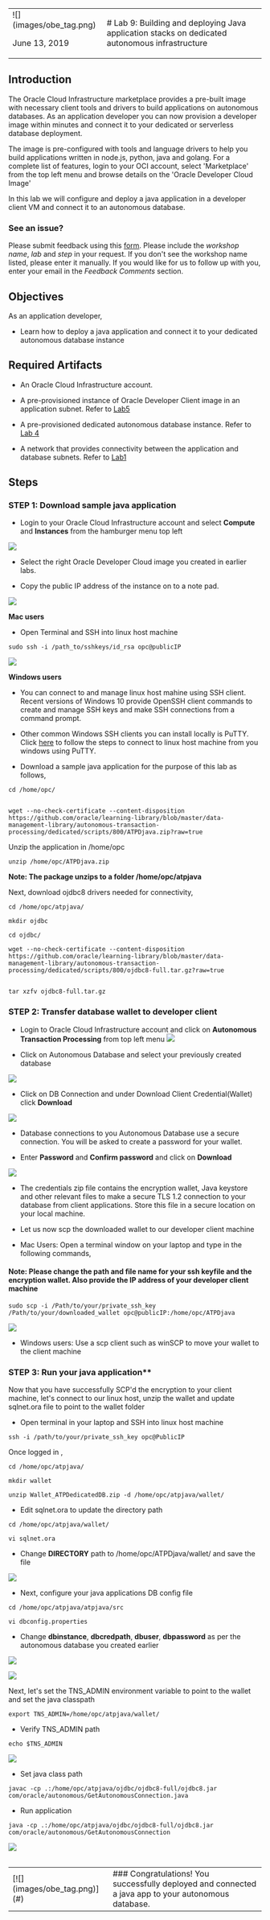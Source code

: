 <table class="tbl-heading"><tr><td class="td-logo">![](images/obe_tag.png)

June 13, 2019
</td>
<td class="td-banner">
# Lab 9: Building and deploying Java application stacks on dedicated autonomous infrastructure
</td></tr><table>

## Introduction

The Oracle Cloud Infrastructure marketplace provides a pre-built image with necessary client tools and drivers to build applications on autonomous databases. As an application developer you can now provision a developer image within minutes and connect it to your dedicated or serverless database deployment. 

 The image is pre-configured with tools and language drivers to help you build applications written in node.js, python, java and golang.
For a complete list of features, login to your OCI account, select 'Marketplace' from the top left menu and browse details on the 'Oracle Developer Cloud Image'

In this lab we will configure and deploy a java application in a developer client VM and connect it to an autonomous database.



### See an issue?
Please submit feedback using this [form](https://apexapps.oracle.com/pls/apex/f?p=133:1:::::P1_FEEDBACK:1). Please include the *workshop name*, *lab* and *step* in your request.  If you don't see the workshop name listed, please enter it manually. If you would like for us to follow up with you, enter your email in the *Feedback Comments* section.
## Objectives

As an application developer,
- Learn how to deploy a java application and connect it to your dedicated autonomous database instance


## Required Artifacts

- An Oracle Cloud Infrastructure account.

- A pre-provisioned instance of Oracle Developer Client image in an application subnet. Refer to [Lab5](LabGuide500ConfigureADevelopmentSystemForUseWithYourDedicatedAutonomousDatabase.md)

- A pre-provisioned dedicated autonomous database instance. Refer to [Lab 4](./LabGuide400ProvisioningdatabasesonyourdedicatedAutonomousInfrastructure.md)

- A network that provides connectivity between the application and database subnets. Refer to [Lab1](./LabGuide100PreparingyourprivatedatacenterintheOracleCloudInfrastructure.md)

## Steps

### STEP 1: Download sample java application

- Login to your Oracle Cloud Infrastructure account and select **Compute** and **Instances** from the hamburger menu top left

![](./images/800/Compute1.png)

- Select the right Oracle Developer Cloud image you created in earlier labs. 

- Copy the public IP address of the instance on to a note pad. 

![](./images/800/Compute2.png)


**Mac users**

- Open Terminal and SSH into linux host machine

```
sudo ssh -i /path_to/sshkeys/id_rsa opc@publicIP
```

![](./images/800/SSH1.png)

**Windows users**

- You can connect to and manage linux host mahine using SSH client. Recent versions of Windows 10 provide OpenSSH client commands to create and manage SSH keys and make SSH connections from a command prompt.

- Other common Windows SSH clients you can install locally is PuTTY. Click [here](https://docs.microsoft.com/en-us/azure/virtual-machines/linux/ssh-from-windows) to follow the steps to connect to linux host machine from you windows using PuTTY.


- Download a sample java application for the purpose of this lab as follows,

```
cd /home/opc/


wget --no-check-certificate --content-disposition https://github.com/oracle/learning-library/blob/master/data-management-library/autonomous-transaction-processing/dedicated/scripts/800/ATPDjava.zip?raw=true
```


Unzip the application in /home/opc


```
unzip /home/opc/ATPDjava.zip
```

**Note: The package unzips to a folder /home/opc/atpjava**

Next,  download ojdbc8 drivers needed for connectivity,

```
cd /home/opc/atpjava/

mkdir ojdbc

cd ojdbc/

wget --no-check-certificate --content-disposition https://github.com/oracle/learning-library/blob/master/data-management-library/autonomous-transaction-processing/dedicated/scripts/800/ojdbc8-full.tar.gz?raw=true


tar xzfv ojdbc8-full.tar.gz

```


### STEP 2: Transfer database wallet to developer client

- Login to Oracle Cloud Infrastructure account and click on **Autonomous Transaction Processing** from top left menu
![](./images/800/atpd1.png)

- Click on Autonomous Database and select your previously created database

![](./images/800/atpd2.png)

- Click on DB Connection and under Download Client Credential(Wallet) click **Download**

![](./images/800/atpd3.png)

- Database connections to you Autonomous Database use a secure connection. You will be asked to create a password for your wallet. 

- Enter **Password** and **Confirm password** and click on **Download**

![](./images/800/atpd4.png)

- The credentials zip file contains the encryption wallet, Java keystore and other relevant files to make a secure TLS 1.2 connection to your database from client applications. Store this file in a secure location on your local machine.

- Let us now scp the downloaded wallet to our developer client machine

- Mac Users: Open a terminal window on your laptop and type in the following commands,

#### Note: Please change the path and file name for your ssh keyfile and the encryption wallet. Also provide the IP address of your developer client machine

```
sudo scp -i /Path/to/your/private_ssh_key /Path/to/your/downloaded_wallet opc@publicIP:/home/opc/ATPDjava
```
![](./images/800/atpd5.png)

- Windows users: Use a scp client such as winSCP to move your wallet to the client machine

### STEP 3: Run your java application**

Now that you have successfully SCP'd the encryption to your client machine, let's connect to our linux host, unzip the wallet and update sqlnet.ora file to point to the wallet folder

- Open terminal in your laptop and SSH into linux host machine

```
ssh -i /path/to/your/private_ssh_key opc@PublicIP
```
Once logged in ,

```
cd /home/opc/atpjava/

mkdir wallet

unzip Wallet_ATPDedicatedDB.zip -d /home/opc/atpjava/wallet/
```

- Edit sqlnet.ora to update the directory path

```
cd /home/opc/atpjava/wallet/

vi sqlnet.ora
```

- Change **DIRECTORY** path to /home/opc/ATPDjava/wallet/ and save the file

![](./images/800/atpd6.png)

- Next, configure your java applications DB config file

```
cd /home/opc/atpjava/atpjava/src

vi dbconfig.properties
```

- Change **dbinstance**, **dbcredpath**, **dbuser**, **dbpassword** as per the autonomous database you created earlier


![](./images/800/db_parameters.png)




![](./images/800/atpd7.png)


Next, let's set the TNS_ADMIN environment variable to point to the wallet and set the java classpath

```
export TNS_ADMIN=/home/opc/atpjava/wallet/
```

- Verify TNS_ADMIN path

```
echo $TNS_ADMIN
```
![](./images/800/atpd8.png)


- Set java class path

```
javac -cp .:/home/opc/atpjava/ojdbc/ojdbc8-full/ojdbc8.jar com/oracle/autonomous/GetAutonomousConnection.java
```

- Run application 

```
java -cp .:/home/opc/atpjava/ojdbc/ojdbc8-full/ojdbc8.jar com/oracle/autonomous/GetAutonomousConnection
```

![](./images/800/atpd9.png)




<table>
<tr><td class="td-logo">[![](images/obe_tag.png)](#)</td>
<td class="td-banner">
### Congratulations! You successfully deployed and connected a java app to your autonomous database.
</td>
</tr>
<table>